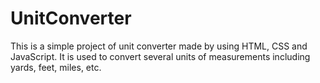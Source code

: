 # UnitConverter
This is a simple project of unit converter made by using HTML, CSS and JavaScript. 
It is used to convert several units of measurements including yards, feet, miles, etc.
